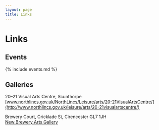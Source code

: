 ```yaml
---
layout: page
title: Links
---
```


# Links


## Events

{% include events.md %}


## Galleries

20–21 Visual Arts Centre, Scunthorpe  
[www.northlincs.gov.uk/NorthLincs/Leisure/arts/20-21VisualArtsCentre/](http://www.northlincs.gov.uk/leisure/arts/20-21visualartscentre/)

Brewery Court, Cricklade St, Cirencester GL7 1JH  
[New Brewery Arts Gallery](https://www.newbreweryarts.org.uk/main-gallery)

<div markdown="1" style="width: 49%; float: left;">
</div>
<div markdown="1" style="width: 49%; float: left;">
</div>
<div class="clear">&nbsp;</div>
